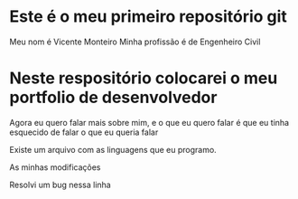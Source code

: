 # Este é o meu primeiro repositório git
Meu nom é Vicente Monteiro
Minha profissão é de Engenheiro Civil

# Neste respositório colocarei o meu portfolio de desenvolvedor

Agora eu quero falar mais sobre mim, e o que eu quero falar é que
eu tinha esquecido de falar o que eu queria falar

Existe um arquivo com as linguagens que eu programo.

As minhas modificações

Resolvi um bug nessa linha
